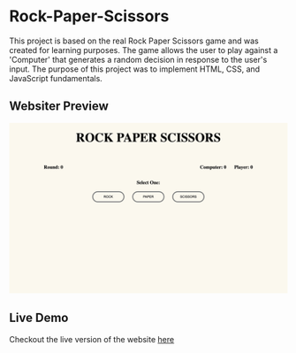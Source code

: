 # Rock-Paper-Scissors
This project is based on the real Rock Paper Scissors game and was created for learning purposes. The game allows the user to play against a 'Computer' that generates a random decision in response to the user's input. The purpose of this project was to implement HTML, CSS, and JavaScript fundamentals.

## Websiter Preview
![Logo](./img/rock-paper-scissors-website.png)

## Live Demo
Checkout the live version of the website <a href="https://armenta-i.github.io/rock-paper-scissors/">here</a>
